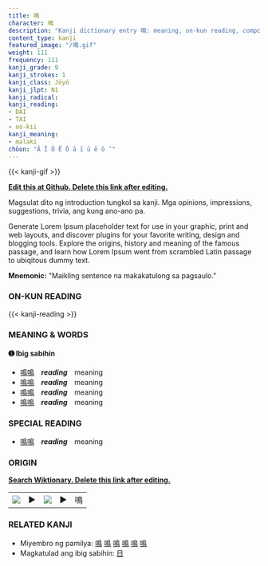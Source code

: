 ```yaml
---
title: 鳴
character: 鳴
description: "Kanji dictionary entry 鳴: meaning, on-kun reading, compounds, origin, related kanji"
content_type: kanji
featured_image: "/鳴.gif"
weight: 111
frequency: 111
kanji_grade: 9
kanji_strokes: 1
kanji_class: Jōyō
kanji_jlpt: N1
kanji_radical: 
kanji_reading: 
- DAI
- TAI
- oo-kii
kanji_meaning:
- malaki
chōon: "Ā Ī Ū Ē Ō ā ī ū ē ō ’"
---
```

[//]: # (Don't edit the line below. Kanji animated GIF code is automatically generated.)
{{< kanji-gif >}}

[//]: # (Edit below this line.)

**[Edit this at Github. Delete this link after editing.](https://github.com/tim0g/tim/tree/main/content/kanji/鳴/index.md)**

Magsulat dito ng introduction tungkol sa kanji. Mga opinions, impressions, suggestions, trivia, ang kung ano-ano pa.

Generate Lorem Ipsum placeholder text for use in your graphic, print and web layouts, and discover plugins for your favorite writing, design and blogging tools. Explore the origins, history and meaning of the famous passage, and learn how Lorem Ipsum went from scrambled Latin passage to ubiqitous dummy text.
 
**Mnemonic:** "Maikling sentence na makakatulong sa pagsaulo."

### ON-KUN READING

[//]: # (Don't edit the line below. ON-KUN READING code is automatically generated.)
{{< kanji-reading >}}

### MEANING & WORDS

#### ➊ **Ibig sabihin**
  - [鳴](../鳴)[鳴](../鳴)　***reading***　meaning
  - [鳴](../鳴)[鳴](../鳴)　***reading***　meaning
  - [鳴](../鳴)[鳴](../鳴)　***reading***　meaning
  - [鳴](../鳴)[鳴](../鳴)　***reading***　meaning

### SPECIAL READING
  - [鳴](../鳴)[鳴](../鳴)　***reading***　meaning

### ORIGIN

**[Search Wiktionary. Delete this link after editing.](https://wiktionary.org/wiki/鳴)**
<table class="kanji-table"><tr><td>
<img src="60px-鳴-bronze.svg.png">
</td><td>▶</td><td>
<img src="60px-鳴-oracle.svg.png">
</td><td>▶</td>
<td class="kanji-origin">鳴</td>
</tr></table>

### RELATED KANJI
- Miyembro ng pamilya: [鳴](../鳴) [鳴](../鳴) [鳴](../鳴) [鳴](../鳴) [鳴](../鳴) [鳴](../鳴)
- Magkatulad ang ibig sabihin: [日](../日)

